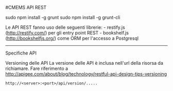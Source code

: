 #CMEMS API REST

sudo npm install -g grunt
sudo npm install -g grunt-cli




Le API REST fanno uso delle seguenti librerie:
    - restify.js (http://restify.com/) per gli entry point REST
    - bookshelf.js (http://bookshelfjs.org/) come ORM per l'accesso a Postgresql

---------------------------------------------------
Specifiche API

Versioning delle API
    La versione delle API è inclusa nell'url della risorsa da richiamare.
    Fare riferimento a http://apigee.com/about/blog/technology/restful-api-design-tips-versioning

    http://<server>:<port>/api/version/.....
